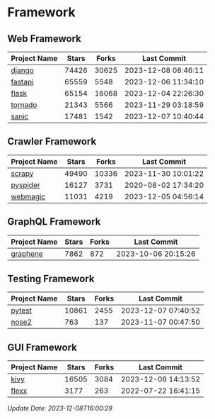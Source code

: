 # Framework

## Web Framework
| Project Name | Stars | Forks | Last Commit |
| ------------ | ----- | ----- | ----------- |
| [django](https://github.com/django/django) | 74426 | 30625 | 2023-12-08 08:46:11 |
| [fastapi](https://github.com/tiangolo/fastapi) | 65559 | 5548 | 2023-12-06 11:34:10 |
| [flask](https://github.com/pallets/flask) | 65154 | 16068 | 2023-12-04 22:26:30 |
| [tornado](https://github.com/tornadoweb/tornado) | 21343 | 5566 | 2023-11-29 03:18:59 |
| [sanic](https://github.com/sanic-org/sanic) | 17481 | 1542 | 2023-12-07 10:40:44 |

## Crawler Framework
| Project Name | Stars | Forks | Last Commit |
| ------------ | ----- | ----- | ----------- |
| [scrapy](https://github.com/scrapy/scrapy) | 49490 | 10336 | 2023-11-30 10:01:22 |
| [pyspider](https://github.com/binux/pyspider) | 16127 | 3731 | 2020-08-02 17:34:20 |
| [webmagic](https://github.com/code4craft/webmagic) | 11031 | 4219 | 2023-12-05 04:56:14 |

## GraphQL Framework
| Project Name | Stars | Forks | Last Commit |
| ------------ | ----- | ----- | ----------- |
| [graphene](https://github.com/graphql-python/graphene) | 7862 | 872 | 2023-10-06 20:15:26 |

## Testing Framework
| Project Name | Stars | Forks | Last Commit |
| ------------ | ----- | ----- | ----------- |
| [pytest](https://github.com/pytest-dev/pytest) | 10861 | 2455 | 2023-12-07 07:40:52 |
| [nose2](https://github.com/nose-devs/nose2) | 763 | 137 | 2023-11-07 00:47:50 |

## GUI Framework
| Project Name | Stars | Forks | Last Commit |
| ------------ | ----- | ----- | ----------- |
| [kivy](https://github.com/kivy/kivy) | 16505 | 3084 | 2023-12-08 14:13:52 |
| [flexx](https://github.com/flexxui/flexx) | 3177 | 263 | 2022-07-22 16:41:15 |

*Update Date: 2023-12-08T16:00:29*